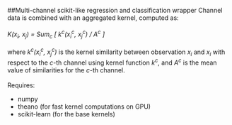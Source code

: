 ##Multi-channel scikit-like regression and classification wrapper
Channel data is combined with an aggregated kernel, computed as:<br><br>
*K(x<sub>i</sub>, x<sub>j</sub>) = Sum<sub>c</sub> [ k<sup>c</sup>(x<sub>i</sub><sup>c</sup>, x<sub>j</sub><sup>c</sup>) / A<sup>c</sup> ]* <br><br>
where *k<sup>c</sup>(x<sub>i</sub><sup>c</sup>, x<sub>j</sub><sup>c</sup>)* is the kernel similarity between observation
*x<sub>i</sub>* and *x<sub>i</sub>* with respect to the *c*-th channel using kernel function *k<sup>c</sup>*, and
*A<sup>c</sup>* is the mean value of similarities for the *c*-th channel.<br><br>
Requires:<br>
- numpy
- theano (for fast kernel computations on GPU)
- scikit-learn (for the base kernels)
